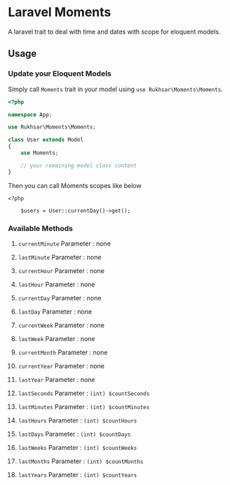 # Laravel Moments

A laravel trait to deal with time and dates with scope for eloquent models.


## Usage

### Update your Eloquent Models

Simply call `Moments` trait in your model using `use Rukhsar\Moments\Moments`.

```php
<?php

namespace App;

use Rukhsar\Moments\Moments;

class User extends Model
{
    use Moments;

    // your remaining model class content
}

```

Then you can call Moments scopes like below

```
<?php

    $users = User::currentDay()->get();

````

### Available Methods

1. `currentMinute`
    Parameter : none

2. `lastMinute`
    Parameter : none

3. `currentHour`
    Parameter : none

4. `lastHour`
    Parameter : none

5. `currentDay`
    Parameter : none

6. `lastDay`
    Parameter : none

7. `currentWeek`
    Parameter : none

8. `lastWeek`
    Parameter : none

9. `currentMonth`
    Parameter : none

10. `currentYear`
    Parameter : none

11. `lastYear`
    Parameter : none

12. `lastSeconds`
    Parameter : `(int) $countSeconds`

13. `lastMinutes`
    Parameter : `(int) $countMinutes`

14. `lastHours`
    Parameter : `(int) $countHours`

15. `lastDays`
    Parameter : `(int) $countDays`

16. `lastWeeks`
    Parameter : `(int) $countWeeks`

17. `lastMonths`
    Parameter : `(int) $countMonths`

18. `lastYears`
    Parameter : `(int) $countYears`
